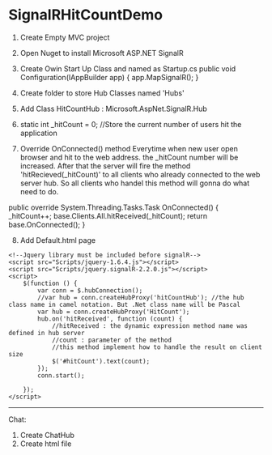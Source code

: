 # SignalRHitCountDemo
1. Create Empty MVC project
2. Open Nuget to install Microsoft ASP.NET SignalR
3. Create Owin Start Up Class and named as Startup.cs
public void Configuration(IAppBuilder app)
        {
            app.MapSignalR();
        }

4. Create folder to store Hub Classes named 'Hubs'
5. Add Class HitCountHub : Microsoft.AspNet.SignalR.Hub
6. static int _hitCount = 0; //Store the current number of users hit the application
7. Override OnConnected() method
Everytime when new user open browser and hit to the web address. 
the _hitCount number will be increased.
After that the server will fire the method 'hitRecieved(_hitCount)' to 
all clients who already connected to the web server hub.
So all clients who handel this method will gonna do what need to do.

public override System.Threading.Tasks.Task OnConnected()
        {
            _hitCount++;
            base.Clients.All.hitReceived(_hitCount);
            return base.OnConnected();
        }

8. Add Default.html page

<!DOCTYPE html>
<html xmlns="http://www.w3.org/1999/xhtml">
<head>
    <title></title>
</head>
<body>
    <div id="hitCount" style="font-size:72pt;"></div>
    
    <!--Jquery library must be included before signalR-->
    <script src="Scripts/jquery-1.6.4.js"></script>
    <script src="Scripts/jquery.signalR-2.2.0.js"></script>
    <script>
        $(function () {
            var conn = $.hubConnection();
            //var hub = conn.createHubProxy('hitCountHub'); //the hub class name in camel notation. But .Net class name will be Pascal
            var hub = conn.createHubProxy('HitCount');
            hub.on('hitReceived', function (count) {
                //hitReceived : the dynamic expression method name was defined in hub server
                //count : parameter of the method
                //this method implement how to handle the result on client size
                $('#hitCount').text(count);
            });
            conn.start();
            
        });
    </script>
</body>
</html>

------------------------------------
Chat:
1. Create ChatHub
2. Create html file
